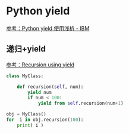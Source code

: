 # Python yield

[参考：Python yield 使用浅析 - IBM](https://www.ibm.com/developerworks/cn/opensource/os-cn-python-yield/index.html)


## 递归+yield

[参考：Recursion using yield](https://stackoverflow.com/questions/8991840/recursion-using-yield)

```py
class MyClass:

    def recursion(self, num):
        yield num
        if num < 100:
            yield from self.recursion(num+1)

obj = MyClass()
for  i in obj.recursion(100):
    print( i )
```